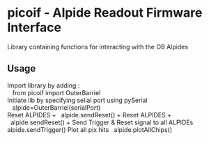 # picoif - Alpide Readout Firmware Interface
Library containing functions for interacting with the OB Alpides  

## Usage
Import library by adding : \
&nbsp;&nbsp; from picoif import OuterBarriel \
Initiate lib by specifying selial port using pySerial \
&nbsp;&nbsp; alpide=OuterBarriel(serialPort) \
Reset ALPIDES +
&nbsp;&nbsp;alpide.sendReset() +
Reset ALPIDES +
&nbsp;&nbsp;alpide.sendReset() +
Send Trigger & Reset signal to all ALPIDEs
&nbsp;&nbsp; alpide.sendTrigger()
Plot all pix hits 
&nbsp;&nbsp;alpide.plotAllChips()


